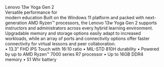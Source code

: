 Lenovo 13w Yoga Gen 2  
Versatile performance for  
modern education
Built on the Windows 11 platform and 
packed with next-generation AMD Ryzen™ 
processors, the Lenovo 13w Yoga Gen 2 
supports instructors and administrators 
across every hybrid learning environment. 
Upgradable memory and storage options 
easily adapt to increased workloads, while an 
array of ports and connectivity options offer 
faster connectivity for virtual lessons and 
peer collaboration.  
•  13.3” FHD IPS Touch with 16:10 ratio
•  MIL-STD 810H durability
•  Powered by up to AMD Ryzen™ 7000   series R7 processor
•  Up to 16GB DDR4 memory
•  51 Whr battery